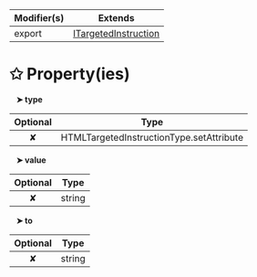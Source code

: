 | Modifier(s)                            | Extends                                    |
|----------------------------------------|--------------------------------------------|
| export | [ITargetedInstruction](/runtime/variable/definitions/itargetedinstruction.md) |

# &#10025; Property(ies)

&nbsp;&nbsp; **&#10148; type**

| Optional                           | Type                         |
|:----------------------------------:|------------------------------|
| ✘ | HTMLTargetedInstructionType.setAttribute |

&nbsp;&nbsp; **&#10148; value**

| Optional                           | Type                         |
|:----------------------------------:|------------------------------|
| ✘ | string |

&nbsp;&nbsp; **&#10148; to**

| Optional                           | Type                         |
|:----------------------------------:|------------------------------|
| ✘ | string |